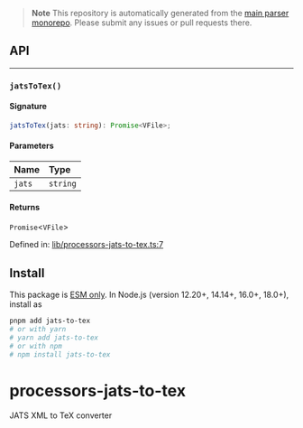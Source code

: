 > **Note**
> This repository is automatically generated from the [main parser monorepo](https://github.com/TrialAndErrorOrg/parsers). Please submit any issues or pull requests there.

## API

***

### `jatsToTex()`

#### Signature

```ts
jatsToTex(jats: string): Promise<VFile>;
```

#### Parameters

| Name | Type |
| :------ | :------ |
| `jats` | `string` |

#### Returns

`Promise`<`VFile`>

Defined in:  [lib/processors-jats-to-tex.ts:7](https://github.com/TrialAndErrorOrg/parsers/blob/34b3326/libs/processors/jats-to-tex/src/lib/processors-jats-to-tex.ts#L7)

## Install

This package is [ESM only](https://gist.github.com/sindresorhus/a39789f98801d908bbc7ff3ecc99d99c). In Node.js (version 12.20+, 14.14+, 16.0+, 18.0+), install as

```bash
pnpm add jats-to-tex
# or with yarn
# yarn add jats-to-tex
# or with npm
# npm install jats-to-tex
```

# processors-jats-to-tex

JATS XML to TeX converter
